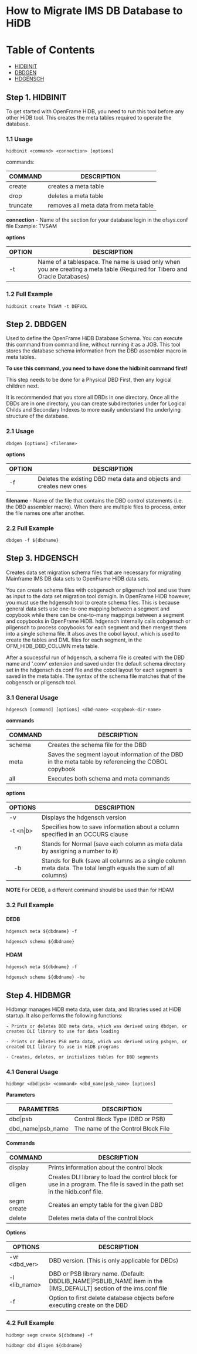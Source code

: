 # How to Migrate IMS DB Database to HiDB

# Table of Contents

- [HIDBINIT](#step-1-hidbinit)
- [DBDGEN](#step-2-dbdgen)
- [HDGENSCH](#step-3-hdgensch)
	
## Step 1. HIDBINIT

To get started with OpenFrame HiDB, you need to run this tool before any other HiDB tool. This creates the 	meta tables required to operate the database.
	
### 1.1 Usage

```hidbinit <command> <connection> [options]```
	
commands: 

| COMMAND  | DESCRIPTION                           |
|----------|---------------------------------------|
| create   | creates a meta table                  |
| drop     | deletes a meta table                  |
| truncate | removes all meta data from meta table |

**connection** - Name of the section for your database login in the 	ofsys.conf file
			Example: TVSAM

**options**

| OPTION          | DESCRIPTION                                                                                                                |
|-----------------|----------------------------------------------------------------------------------------------------------------------------|
| -t <tablespace> | Name of a tablespace. The name is used only when you are creating a meta table  (Required for Tibero and Oracle Databases) |


### 1.2 Full Example 

```hidbinit create TVSAM -t DEFVOL```

## Step 2. DBDGEN

Used to define the OpenFrame HiDB Database Schema. You can execute this command from command line, without running it as a JOB. This tool stores the database schema information from the DBD assembler macro in meta tables. 

**To use this command, you need to have done the hidbinit 	command first!**

This step needs to be done for a Physical DBD First, then any logical children next.
	
It is recommended that you store all DBDs in one directory. Once all the DBDs are in one directory, you can create subdirectories under for Logical Childs and Secondary Indexes to more easily understand the underlying structure of the database.

### 2.1 Usage 

```dbdgen [options] <filename>```

**options**

| OPTION | DESCRIPTION                                                         |
|--------|---------------------------------------------------------------------|
| -f     | Deletes the existing DBD meta data and objects and creates new ones |

**filename** - Name of the file that contains the DBD control statements (i.e. the DBD assembler macro). When there are multiple files to process, enter the file names one after another.

### 2.2 Full Example 

```dbdgen -f ${dbdname}```

## Step 3. HDGENSCH

 Creates data set migration schema files that are necessary for migrating Mainframe IMS DB data sets to OpenFrame HiDB data sets.

 You can create schema files with cobgensch or pligensch tool and use tham as input to the data set migration tool dsmigin. In OpenFrame HiDB however, you must use the hdgensch tool to create schema files. This is because general data sets use one-to-one mapping between a segment and copybook while there can be one-to-many mappings between a segment and copybooks in OpenFrame HiDB. hdgensch internally calls cobgensch or pligensch to process copybooks for each segment and then mergest them into a single schema file. It alsos aves the cobol layout, which is used to create the tables and DML files for each segment, in the OFM_HIDB_DBD_COLUMN meta table.

 After a scucessful run of hdgensch, a schema file is created with the DBD name and '.conv' extension and saved under the default schema directory set in the hdgensch ds.conf file and the cobol layout for each segment is saved in the meta table. The syntax of the schema file matches that of the cobgensch or pligensch tool.

### 3.1 General Usage 

```hdgensch [command] [options] <dbd-name> <copybook-dir-name>```

**commands**
	
| COMMAND | DESCRIPTION                                                                                         |
|---------|-----------------------------------------------------------------------------------------------------|
| schema  | Creates the schema file for the DBD                                                                 |
| meta    | Saves the segment layout information of the DBD in the meta table by referencing the COBOL copybook |
| all     | Executes both schema and meta commands                                                              |

**options**
	
| OPTIONS  | DESCRIPTION                                                                                                     |
|----------|-----------------------------------------------------------------------------------------------------------------|
| -v       | Displays the hdgensch version                                                                                   |
| -t <n\|b> | Specifies how to save information about a column specified in an OCCURS clause                                  |
| &nbsp;&nbsp;&nbsp;-n    | Stands for Normal (save each column as meta data by assigning a number to it)                                   |
| &nbsp;&nbsp;&nbsp;-b    | Stands for Bulk (save all columns as a single column meta data. The total length equals the sum of all columns) |

**NOTE** For DEDB, a different command should be used than for HDAM

### 3.2 Full Example

#### DEDB

```hdgensch meta ${dbdname} -f```

```hdgensch schema ${dbdname}```

#### HDAM

```hdgensch meta ${dbdname} -f```

```hdgensch schema ${dbdname} -he```

## Step 4. HIDBMGR

Hidbmgr manages HiDB meta data, user data, and libraries used at HiDB startup. It also performs the following functions:
			
	- Prints or deletes DBD meta data, which was derived using dbdgen, or creates DLI library to use for data loading
	
	- Prints or deletes PSB meta data, which was derived using psbgen, or created DLI library to use in HiDB programs
	
	- Creates, deletes, or initializes tables for DBD segments

### 4.1 General Usage 

```hidbmgr <dbd|psb> <command> <dbd_name|psb_name> [options]```

**Parameters**

| PARAMETERS         | DESCRIPTION                        |
|--------------------|------------------------------------|
| dbd\|psb           | Control Block Type (DBD or PSB)    |
| dbd_name\|psb_name | The name of the Control Block File |

**Commands**

| COMMAND               | DESCRIPTION                                                                                                                  |
|-----------------------|------------------------------------------------------------------------------------------------------------------------------|
| display               | Prints information about the control block                                                                                   |
| dligen                | Creates DLI library to load the control block for use in a program. The file is saved in the path set in the hidb.conf file. |
| segm create <dbdname> | Creates an empty table for the given DBD                                                                                     |
| delete                | Deletes meta data of the control block                                                                                       |

**Options**

| OPTIONS       | DESCRIPTION                                                                                                        |
|---------------|--------------------------------------------------------------------------------------------------------------------|
| -vr <dbd_ver> | DBD version. (This is only applicable for DBDs)                                                                    |
| -l <lib_name> | DBD or PSB library name. (Default: DBDLIB_NAME\|PSBLIB_NAME item in the [IMS_DEFAULT] section of the ims.conf file |
| -f            | Option to first delete database objects before executing create on the DBD                                         |

### 4.2 Full Example

```hidbmgr segm create ${dbdname} -f```

```hidbmgr dbd dligen ${dbdname}```


